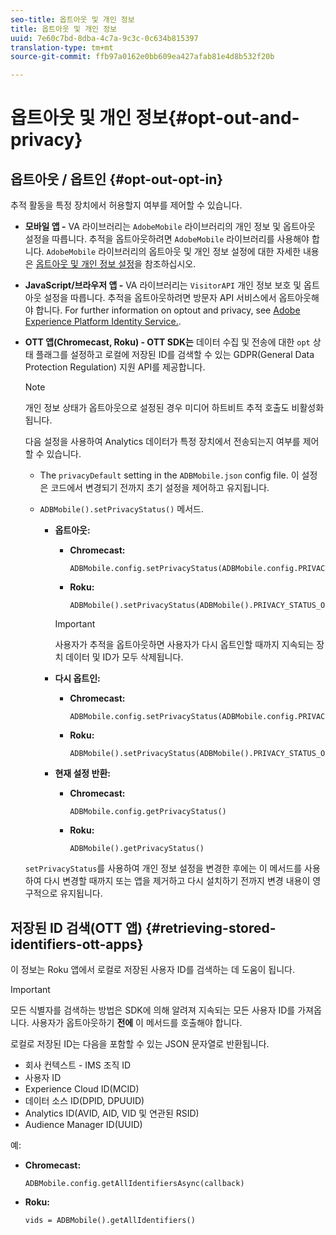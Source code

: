 ```yaml
---
seo-title: 옵트아웃 및 개인 정보
title: 옵트아웃 및 개인 정보
uuid: 7e60c7bd-8dba-4c7a-9c3c-0c634b815397
translation-type: tm+mt
source-git-commit: ffb97a0162e0bb609ea427afab81e4d8b532f20b

---
```



# 옵트아웃 및 개인 정보{#opt-out-and-privacy}

## 옵트아웃 / 옵트인 {#opt-out-opt-in}

추적 활동을 특정 장치에서 허용할지 여부를 제어할 수 있습니다.

* **모바일 앱 -** VA 라이브러리는 `AdobeMobile` 라이브러리의 개인 정보 및 옵트아웃 설정을 따릅니다. 추적을 옵트아웃하려면 `AdobeMobile` 라이브러리를 사용해야 합니다. `AdobeMobile` 라이브러리의 옵트아웃 및 개인 정보 설정에 대한 자세한 내용은 [옵트아웃 및 개인 정보 설정](https://docs.adobe.com/content/help/en/mobile-services/android/gdpr-privacy-android/privacy.html)을 참조하십시오.
* **JavaScript/브라우저 앱 -** VA 라이브러리는 `VisitorAPI` 개인 정보 보호 및 옵트아웃 설정을 따릅니다. 추적을 옵트아웃하려면 방문자 API 서비스에서 옵트아웃해야 합니다. For further information on opt­out and privacy, see [Adobe Experience Platform Identity Service.](https://marketing.adobe.com/resources/help/en_US/mcvid/).
* **OTT 앱(Chromecast, Roku) - OTT SDK는** 데이터 수집 및 전송에 대한 `opt` 상태 플래그를 설정하고 로컬에 저장된 ID를 검색할 수 있는 GDPR(General Data Protection Regulation) 지원 API를 제공합니다.

   >[!NOTE]
   >
   >개인 정보 상태가 옵트아웃으로 설정된 경우 미디어 하트비트 추적 호출도 비활성화됩니다.

   다음 설정을 사용하여 Analytics 데이터가 특정 장치에서 전송되는지 여부를 제어할 수 있습니다.

   * The `privacyDefault` setting in the `ADBMobile.json` config file. 이 설정은 코드에서 변경되기 전까지 초기 설정을 제어하고 유지됩니다.

   * `ADBMobile().setPrivacyStatus()` 메서드.

      * **옵트아웃:**

         * **Chromecast:**

            ```
            ADBMobile.config.setPrivacyStatus(ADBMobile.config.PRIVACY_STATUS_OPT_OUT)
            ```

         * **Roku:**

            ```
            ADBMobile().setPrivacyStatus(ADBMobile().PRIVACY_STATUS_OPT_OUT)
            ```
         >[!IMPORTANT]
         >
         >사용자가 추적을 옵트아웃하면 사용자가 다시 옵트인할 때까지 지속되는 장치 데이터 및 ID가 모두 삭제됩니다.

      * **다시 옵트인:**

         * **Chromecast:**

            ```
            ADBMobile.config.setPrivacyStatus(ADBMobile.config.PRIVACY_STATUS_OPT_IN)
            ```

         * **Roku:**

            ```
            ADBMobile().setPrivacyStatus(ADBMobile().PRIVACY_STATUS_OPT_IN)
            ```
      * **현재 설정 반환:**

         * **Chromecast:**

            ```
            ADBMobile.config.getPrivacyStatus()
            ```

         * **Roku:**

            ```
            ADBMobile().getPrivacyStatus()
            ```
   `setPrivacyStatus`를 사용하여 개인 정보 설정을 변경한 후에는 이 메서드를 사용하여 다시 변경할 때까지 또는 앱을 제거하고 다시 설치하기 전까지 변경 내용이 영구적으로 유지됩니다.

## 저장된 ID 검색(OTT 앱) {#retrieving-stored-identifiers-ott-apps}

이 정보는 Roku 앱에서 로컬로 저장된 사용자 ID를 검색하는 데 도움이 됩니다.

>[!IMPORTANT]
>
>모든 식별자를 검색하는 방법은 SDK에 의해 알려져 지속되는 모든 사용자 ID를 가져옵니다. 사용자가 옵트아웃하기 **전에** 이 메서드를 호출해야 합니다.

로컬로 저장된 ID는 다음을 포함할 수 있는 JSON 문자열로 반환됩니다.

* 회사 컨텍스트 - IMS 조직 ID
* 사용자 ID
* Experience Cloud ID(MCID)
* 데이터 소스 ID(DPID, DPUUID)
* Analytics ID(AVID, AID, VID 및 연관된 RSID)
* Audience Manager ID(UUID)

예:

* **Chromecast:**

   ```
   ADBMobile.config.getAllIdentifiersAsync(callback)
   ```

* **Roku:**

   ```
   vids = ADBMobile().getAllIdentifiers()
   ```

